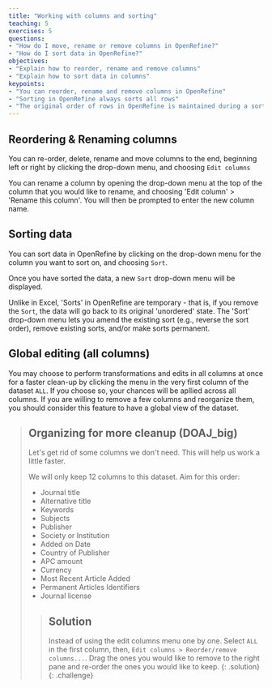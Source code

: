 ```yaml
---
title: "Working with columns and sorting"
teaching: 5
exercises: 5
questions:
- "How do I move, rename or remove columns in OpenRefine?"
- "How do I sort data in OpenRefine?"
objectives:
- "Explain how to reorder, rename and remove columns"
- "Explain how to sort data in columns"
keypoints:
- "You can reorder, rename and remove columns in OpenRefine"
- "Sorting in OpenRefine always sorts all rows"
- "The original order of rows in OpenRefine is maintained during a sort until you use the option to Reorder Rows Permanently"
---
```


## Reordering & Renaming columns
You can re-order, delete, rename and move columns to the end, beginning left or right by clicking the drop-down menu, and choosing `Edit columns`

You can rename a column by opening the drop-down menu at the top of the column that you would like to rename, and choosing 'Edit column' > 'Rename this column'. You will then be prompted to enter the new column name.

## Sorting data
You can sort data in OpenRefine by clicking on the drop-down menu for the column you want to sort on, and choosing `Sort`.

Once you have sorted the data, a new `Sort` drop-down menu will be displayed.

Unlike in Excel, 'Sorts' in OpenRefine are temporary - that is, if you remove the `Sort`, the data will go back to its original 'unordered' state. The 'Sort' drop-down menu lets you amend the existing sort (e.g., reverse the sort order), remove existing sorts, and/or make sorts permanent.

## Global editing (all columns)

You may choose to perform transformations and edits in all columns at once for a faster clean-up by clicking the menu in the very first column of the dataset `ALL`. If you choose so, your chances will be apllied across all columns. If you are willing to remove a few columns and reorganize them, you should consider this feature to have a global view of the dataset.

> ## Organizing for more cleanup (DOAJ_big)
>
> Let's get rid of some columns we don't need. This will help us work a little faster.
>
> We will only keep 12 columns to this dataset. Aim for this order:
>
> * Journal title
> * Alternative title
> * Keywords
> * Subjects 
> * Publisher
> * Society or Institution
> * Added on Date
> * Country of Publisher
> * APC amount
> * Currency
> * Most Recent Article Added
> * Permanent Articles Identifiers
> * Journal license
>
> > ## Solution
> >
> > Instead of using the edit columns menu one by one. Select `ALL` in the first column, then, `Edit columns > Reorder/remove columns...`. Drag the ones you would like to remove to the right pane and re-order the ones you would like to keep. 
> {: .solution}
{: .challenge}
